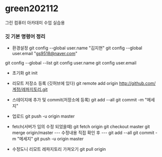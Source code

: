 # green202112
그린 컴퓨터 아카데미 수업 실습용

### 깃 기본 명령어 정리
- 환경설정
git config --global user.name "김지현"
git config --global user.email "gs9518@naver.com"

git config --global --list
git config user.name
git config user.email

- 초기화
git init

- 리모트 저장소 등록 (깃허브에 있다)
git remote add origin http://github.com/계정/레파지토리.git

- 스테이지에 추가 및 commit(저장소에 등록)
git add --all
git commit -m "메세지"

- 업로드
git push -u origin master

- fetch(서버가 임의 수정 되었을때)
git fetch origin
git checkout master
git merge origin/master
--- 수정내용 직접 확인 후 ---
git add --all
git commit -m "메세지"
git push -u origin master

- 수정도니 리모트 레파지토리 가져오기
git pull origin